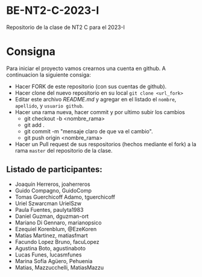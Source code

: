 # BE-NT2-C-2023-I

Repositorio de la clase de NT2 C para el 2023-I

# Consigna

Para iniciar el proyecto vamos crearnos una cuenta en github. A continuacion la siguiente consiga:

- Hacer FORK de este repositorio (con sus cuentas de github).
- Hacer clone del nuevo repositorio en su local `git clone <url_fork>`
- Editar este archivo _README.md_ y agregar en el listado el `nombre`, `apellido`, y `usuario github`.
- Hacer una rama nueva, hacer commit y por ultimo subir los cambios
  - git checkout -b <nombre_rama>
  - git add .
  - git commit -m "mensaje claro de que va el cambio".
  - git push origin <nombre_rama>
- Hacer un Pull request de sus respositorios (hechos mediante el fork) a la rama `master` del repositorio de la clase.


## Listado de participantes:

- Joaquín Herreros, joaherreros
- Guido Compagno, GuidoComp
- Tomas Guerchicoff Adamo, tguerchicoff
- Uriel Szwarcman UrielSzw
- Paula Fuentes, paulyta1983 
- Daniel Guzman, dguzman-ort
- Mariano Di Gennaro, marianopsico
- Ezequiel Korenblum, @EzeKoren
- Matias Martinez, matiasfmart
- Facundo Lopez Bruno, facuLopez
- Agustina Boto, agustinaboto
- Lucas Funes, lucasmfunes
- Marina Sofía Agüero, Pehuenia
- Matias, Mazzucchelli, MatiasMazzu